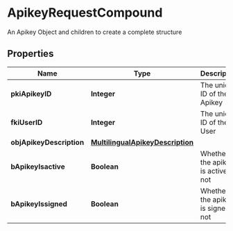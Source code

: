

# ApikeyRequestCompound

An Apikey Object and children to create a complete structure

## Properties

| Name | Type | Description | Notes |
|------------ | ------------- | ------------- | -------------|
|**pkiApikeyID** | **Integer** | The unique ID of the Apikey |  [optional] |
|**fkiUserID** | **Integer** | The unique ID of the User |  |
|**objApikeyDescription** | [**MultilingualApikeyDescription**](MultilingualApikeyDescription.md) |  |  |
|**bApikeyIsactive** | **Boolean** | Whether the apikey is active or not |  [optional] |
|**bApikeyIssigned** | **Boolean** | Whether the apikey is signed or not |  [optional] |



